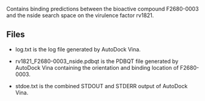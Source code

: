 Contains binding predictions between the bioactive compound F2680-0003 and the nside search space on the virulence factor rv1821.

## Files

- log.txt is the log file generated by AutoDock Vina.

- rv1821_F2680-0003_nside.pdbqt is the PDBQT file generated by AutoDock Vina containing the orientation and binding location of F2680-0003.

- stdoe.txt is the combined STDOUT and STDERR output of AutoDock Vina.

